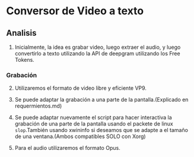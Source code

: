 # Conversor de Video a texto

## Analisis
1. Inicialmente, la idea es grabar video, luego extraer el audio, y luego convertirlo a texto utilizando la API de deepgram utilizando los Free Tokens.

### Grabación
2. Utilizaremos el formato de video libre y eficiente VP9.

3. Se puede adaptar la grabación a una parte de la pantalla.(Explicado en requermientos.md)

4. Se puede adaptar nuevamente el script para hacer interactiva la grabación de una parte de la pantalla usando el packete de linux `slop`.También usando xwininfo si deseamos que se adapte a el tamaño de una ventana.(Ambos compatibles SOLO con Xorg)

5. Para el audio utilizaremos el formato Opus.